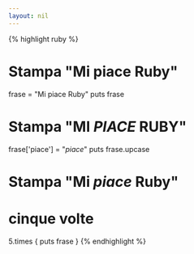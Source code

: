 ```yaml
---
layout: nil
---
```


{% highlight ruby %}
# Stampa "Mi piace Ruby"
frase = "Mi piace Ruby"
puts frase

# Stampa "MI *PIACE* RUBY"
frase['piace'] = "*piace*"
puts frase.upcase

# Stampa "Mi *piace* Ruby"
# cinque volte
5.times { puts frase }
{% endhighlight %}
